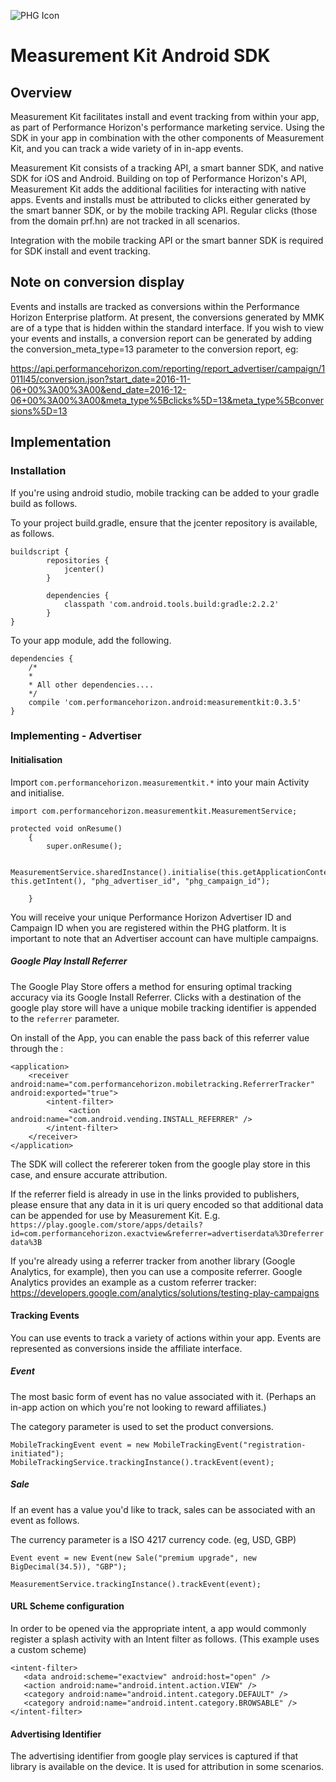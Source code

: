 ![PHG Icon](http://performancehorizon.com/img/logo-on-white.svg)

# Measurement Kit Android SDK

## Overview

Measurement Kit facilitates install and event tracking from within your app, as part of Performance Horizon's performance marketing service. Using the SDK in your app in combination with the other components of Measurement Kit, and you can track a wide variety of in in-app events.

Measurement Kit consists of a tracking API, a smart banner SDK, and native SDK for iOS and Android.  Building on top of Performance Horizon's API, Measurement Kit adds the additional facilities for interacting with native apps.  Events and installs must be attributed to clicks either generated by the smart banner SDK, or by the mobile tracking API.  Regular clicks (those from the domain prf.hn) are not tracked in all scenarios.

Integration with the mobile tracking API or the smart banner SDK is required for SDK install and event tracking.

## Note on conversion display

Events and installs are tracked as conversions within the Performance Horizon Enterprise platform.  At present, the conversions generated by MMK are of a type that is hidden within the standard interface.  If you wish to view your events and installs, a conversion report can be generated by adding the conversion_meta_type=13 parameter to the conversion report, eg:

https://api.performancehorizon.com/reporting/report_advertiser/campaign/1011l45/conversion.json?start_date=2016-11-06+00%3A00%3A00&end_date=2016-12-06+00%3A00%3A00&meta_type%5Bclicks%5D=13&meta_type%5Bconversions%5D=13


## Implementation

### Installation

If you're using android studio, mobile tracking can be added to your gradle build as follows.

To your project build.gradle, ensure that the jcenter repository is available, as follows.

	buildscript {
    		repositories {
        		jcenter()
    		}

    		dependencies {
        		classpath 'com.android.tools.build:gradle:2.2.2'
    		}
	}

To your app module, add the following.

	dependencies {
	    /*
	    *
	    * All other dependencies....
	    */
	    compile 'com.performancehorizon.android:measurementkit:0.3.5'
	}

### Implementing - Advertiser

#### Initialisation
Import `com.performancehorizon.measurementkit.*` into your main Activity and initialise.

	import com.performancehorizon.measurementkit.MeasurementService;

	protected void onResume()
    	{
        	super.onResume();

        	MeasurementService.sharedInstance().initialise(this.getApplicationContext(), this.getIntent(), "phg_advertiser_id", "phg_campaign_id");

    	}

You will receive your unique Performance Horizon Advertiser ID and Campaign ID when you are registered within the PHG platform. It is important to note that an Advertiser account can have multiple campaigns.

##### Google Play Install Referrer
The Google Play Store offers a method for ensuring optimal tracking accuracy via its Google Install Referrer. Clicks with a destination of the google play store will have a unique mobile tracking identifier is appended to the `referrer` parameter.

On install of the App, you can enable the pass back of this referrer value through the :

	<application>
	    <receiver android:name="com.performancehorizon.mobiletracking.ReferrerTracker" android:exported="true">
	        <intent-filter>
	             <action android:name="com.android.vending.INSTALL_REFERRER" />
	        </intent-filter>
	    </receiver>
	</application>

The  SDK will collect the refererer token from the google play store in this case, and ensure accurate attribution.

If the referrer field is already in use in the links provided to publishers, please ensure that any data in it is uri query encoded so that additional data can be appended for use by Measurement Kit.  E.g. `https://play.google.com/store/apps/details?id=com.performancehorizon.exactview&referrer=advertiserdata%3Dreferrerdata%3B`

If you're already using a referrer tracker from another library (Google Analytics, for example), then you can use a composite referrer.  Google Analytics provides an example as a custom referrer tracker:
https://developers.google.com/analytics/solutions/testing-play-campaigns

#### Tracking Events
You can use events to track a variety of actions within your app. Events are represented as conversions inside the affiliate interface.

##### Event
The most basic form of event has no value associated with it. (Perhaps an in-app action on which you're not looking to reward affiliates.)

The category parameter is used to set the product conversions.

    MobileTrackingEvent event = new MobileTrackingEvent("registration-initiated");
    MobileTrackingService.trackingInstance().trackEvent(event);

##### Sale
If an event has a value you'd like to track, sales can be associated with an event as follows.

The currency parameter is a ISO 4217 currency code. (eg, USD, GBP)

	Event event = new Event(new Sale("premium upgrade", new BigDecimal(34.5)), "GBP");

	MeasurementService.trackingInstance().trackEvent(event);

#### URL Scheme configuration

In order to be opened via the appropriate intent, a app would commonly register a splash activity with an Intent filter as follows.  (This example uses a custom scheme)

    <intent-filter>
       <data android:scheme="exactview" android:host="open" />
       <action android:name="android.intent.action.VIEW" />
       <category android:name="android.intent.category.DEFAULT" />
       <category android:name="android.intent.category.BROWSABLE" />
    </intent-filter>

#### Advertising Identifier

 The advertising identifier from google play services is captured if that library is available on the device.  It is used for attribution in some scenarios.
